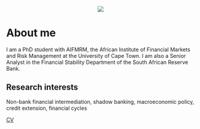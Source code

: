 <p align="center">
  <img src="https://45esti.github.io/EKemp.github.io/esti.png">
  <br/>
</p>

# About me

I am a PhD student with AIFMRM, the African Institute of Financial Markets and Risk Management at the University of Cape Town. I am also a Senior Analyst in the Financial Stability Department of the South African Reserve Bank.  

## Research interests
Non-bank financial intermediation, shadow banking, macroeconomic policy, credit extension, financial cycles


[CV](https://45esti.github.io/EKemp.github.io/esti-cv.pdf)
